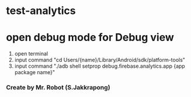 # test-analytics

# open debug mode for Debug view
1. open terminal
2. input command "cd Users/{name}/Library/Android/sdk/platform-tools"
3. input command "./adb shell setprop debug.firebase.analytics.app {app package name}"



### Create by Mr. Robot (S.Jakkrapong) ###
